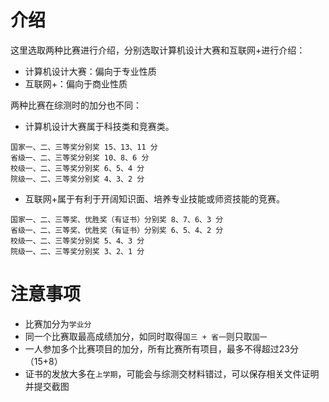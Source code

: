 # 介绍
这里选取两种比赛进行介绍，分别选取计算机设计大赛和互联网+进行介绍：

- 计算机设计大赛：偏向于专业性质
- 互联网+：偏向于商业性质

两种比赛在综测时的加分也不同：

- 计算机设计大赛属于科技类和竞赛类。
```
国家一、二、三等奖分别奖 15、13、11 分
省级一、二、三等奖分别奖 10、8、6 分
校级一、二、三等奖分别奖 6、5、4 分
院级一、二、三等奖分别奖 4、3、2 分
```

- 互联网+属于有利于开阔知识面、培养专业技能或师资技能的竞赛。
```
国家一、二、三等奖、优胜奖（有证书）分别奖 8、7、6、3 分
省级一、二、三等奖、优胜奖（有证书）分别奖 6、5、4、2 分
校级一、二、三等奖分别奖 5、4、3 分
院级一、二、三等奖分别奖 3、2、1 分
```

# 注意事项
- 比赛加分为`学业分`
- 同一个比赛取最高成绩加分，如同时取得`国三 + 省一`则只取`国一`
- 一人参加多个比赛项目的加分，所有比赛所有项目，最多不得超过23分（15+8）
- 证书的发放大多在`上学期`，可能会与综测交材料错过，可以保存相关文件证明并提交截图